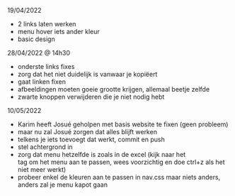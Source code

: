 19/04/2022
- 2 links laten werken
- menu hover iets ander kleur
- basic design

28/04/2022 @ 14h30
- onderste links fixes
- zorg dat het niet duidelijk is vanwaar je kopiëert
- gaat linken fixen
- afbeeldingen moeten goeie grootte krijgen, allemaal beetje zelfde
- zwarte knoppen verwijderen die je niet nodig hebt

10/05/2022
- Karim heeft Josué geholpen met basis website te fixen (geen probleem)
- maar nu zal Josué zorgen dat alles blijft werken
- telkens je iets toevoegt dat werkt, commit en push
- stel achtergrond in
- zorg dat menu hetzelfde is zoals in de excel (kijk naar het <nav> tag om het menu aan te passen, wees voorzichtig en doe ctrl+z als het niet meer werkt)
- probeer enkel de kleuren aan te passen in nav.css maar niets anders, anders zal je menu kapot gaan